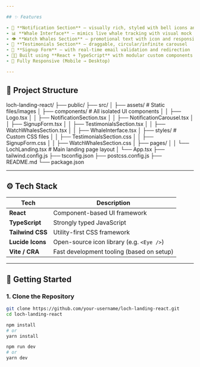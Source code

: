 ```yaml
---

## ✨ Features

- 🔔 **Notification Section** – visually rich, styled with bell icons and email inputs
- 📊 **Whale Interface** – mimics live whale tracking with visual mock
- 👁️ **Watch Whales Section** – promotional text with icon and responsive grid
- 💬 **Testimonials Section** – draggable, circular/infinite carousel
- 📧 **Signup Form** – with real-time email validation and redirection
- 🧑‍💻 Built using **React + TypeScript** with modular custom components
- 📱 Fully Responsive (Mobile → Desktop)

---
```


## 📁 Project Structure

loch-landing-react/
├── public/
├── src/
│ ├── assets/ # Static files/images
│ ├── components/ # All isolated UI components
│ │ ├── Logo.tsx
│ │ ├── NotificationSection.tsx
│ │ ├── NotificationCarousel.tsx
│ │ ├── SignupForm.tsx
│ │ ├── TestimonialsSection.tsx
│ │ ├── WatchWhalesSection.tsx
│ │ ├── WhaleInterface.tsx
│ ├── styles/ # Custom CSS files
│ │ ├── TestimonialsSection.css
│ │ ├── SignupForm.css
│ │ ├── WatchWhalesSection.css
│ ├── pages/
│ │ └── LochLanding.tsx # Main landing page layout
│ └── App.tsx
├── tailwind.config.js
├── tsconfig.json
├── postcss.config.js
├── README.md
└── package.json


---

## ⚙️ Tech Stack

| Tech            | Description                             |
|------------------|-----------------------------------------|
| **React**        | Component-based UI framework            |
| **TypeScript**   | Strongly typed JavaScript               |
| **Tailwind CSS** | Utility-first CSS framework             |
| **Lucide Icons** | Open-source icon library (e.g. `<Eye />`) |
| **Vite / CRA**   | Fast development tooling (based on setup) |

---

## 🚀 Getting Started

### 1. Clone the Repository

```bash
git clone https://github.com/your-username/loch-landing-react.git
cd loch-landing-react

npm install
# or
yarn install

npm run dev
# or
yarn dev

